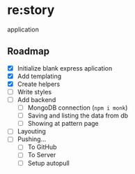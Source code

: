 # re:story
application
## Roadmap
- [x] Initialize blank express aplication
- [x] Add templating
- [x] Create helpers
- [ ] Write styles
- [ ] Add backend
  - [ ] MongoDB connection (`npm i monk`)
  - [ ] Saving and listing the data from db
  - [ ] Showing at pattern page
- [ ] Layouting
- [ ] Pushing...
  - [ ] To GitHub
  - [ ] To Server
   - [ ] Setup autopull
